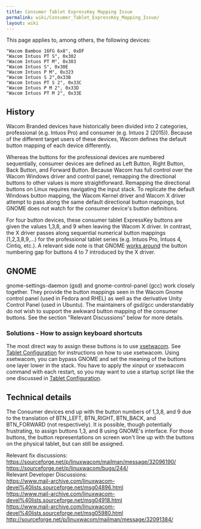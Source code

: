 ```yaml
---
title: Consumer Tablet ExpressKey Mapping Issue
permalink: wiki/Consumer_Tablet_ExpressKey_Mapping_Issue/
layout: wiki
---
```


This page applies to, among others, the following devices:

`"Wacom Bamboo 16FG 6x8", 0xDF`  
`"Wacom Intuos PT S", 0x302`  
`"Wacom Intuos PT M", 0x303`  
`"Wacom Intuos S", 0x30E`  
`"Wacom Intuos P M", 0x323`  
`"Wacom Intuos S 2",0x33B`  
`"Wacom Intuos PT S 2", 0x33C`  
`"Wacom Intuos P M 2", 0x33D`  
`"Wacom Intuos PT M 2", 0x33E`  

History
-------

Wacom Branded devices have historically been divided into 2 categories,
professional (e.g. Intuos Pro) and consumer (e.g. Intuos 2 (2015)).
Because of the different target users of these devices, Wacom defines
the default button mapping of each device differently.

Whereas the buttons for the professional devices are numbered
sequentially, consumer devices are defined as Left Button, Right Button,
Back Button, and Forward Button. Because Wacom has full control over the
Wacom Windows driver and control panel, remapping the directional
buttons to other values is more straightforward. Remapping the
directional buttons on Linux requires navigating the input stack. To
replicate the default Windows button mapping, the Wacom Kernel driver
and Wacom X driver attempt to pass along the same default directional
button mappings, but GNOME does not watch for the consumer device's
button definitions.

For four button devices, these consumer tablet ExpressKey buttons are
given the values 1,3,8, and 9 when leaving the Wacom X driver. In
contrast, the X driver passes along sequential numerical button mappings
(1,2,3,8,9,...) for the professional tablet series (e.g. Intuos Pro,
Intuos 4, Cintiq, etc.). A relevant side note is that GNOME [works
around](https://git.gnome.org/browse/gnome-settings-daemon/tree/plugins/wacom/gsd-wacom-device.c#n2047)
the button numbering gap for buttons 4 to 7 introduced by the X driver.

GNOME
-----

gnome-settings-daemon (gsd) and gnome-control-panel (gcc) work closely
together. They provide the button mappings seen in the Wacom Gnome
control panel (used in Fedora and RHEL) as well as the derivative Unity
Control Panel (used in Ubuntu). The maintainers of gsd/gcc
understandably do not wish to support the awkward button mapping of the
consumer buttons. See the section "Relevant Discussions" below for more
details.

### Solutions - How to assign keyboard shortcuts

The most direct way to assign these buttons is to use
[xsetwacom](xsetwacom "wikilink"). See [Tablet
Configuration](/wiki/Tablet_Configuration "wikilink") for instructions on how
to use xsetwacom. Using xsetwacom, you can bypass GNOME and set the
meaning of the buttons one layer lower in the stack. You have to apply
the xinput or xsetwacom command with each restart, so you may want to
use a startup script like the one discussed in [Tablet
Configuration](/wiki/Tablet_Configuration#Sample_Runtime_Script "wikilink").

Technical details
-----------------

The Consumer devices end up with the button numbers of 1,3,8, and 9 due
to the translation of BTN\_LEFT, BTN\_RIGHT, BTN\_BACK, and BTN\_FORWARD
(not respectively). It is possible, though potentially frustrating, to
assign buttons 1,3, and 8 using GNOME's interface. For those buttons,
the button representations on screen won't line up with the buttons on
the physical tablet, but can still be assigned.

Relevant fix discussions:  
<https://sourceforge.net/p/linuxwacom/mailman/message/32096190/>  
<https://sourceforge.net/p/linuxwacom/bugs/244/>  
Relevant Developer Discussions:  
<https://www.mail-archive.com/linuxwacom-devel%40lists.sourceforge.net/msg04896.html>  
<https://www.mail-archive.com/linuxwacom-devel%40lists.sourceforge.net/msg04918.html>  
<https://www.mail-archive.com/linuxwacom-devel%40lists.sourceforge.net/msg05980.html>  
<http://sourceforge.net/p/linuxwacom/mailman/message/32091384/>  
